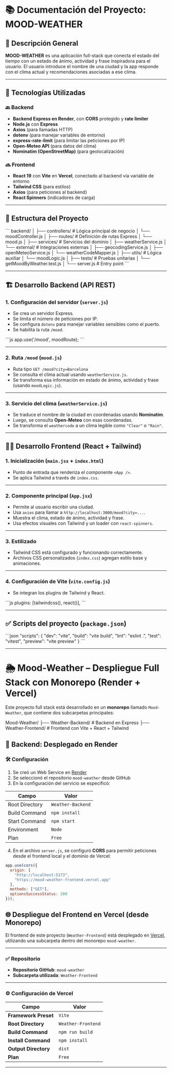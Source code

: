 # 📚 Documentación del Proyecto: MOOD-WEATHER

## 🧠 Descripción General

**MOOD-WEATHER** es una aplicación full-stack que conecta el estado del tiempo con un estado de ánimo, actividad y frase inspiradora para el usuario. El usuario introduce el nombre de una ciudad y la app responde con el clima actual y recomendaciones asociadas a ese clima.

---

## 🧩 Tecnologías Utilizadas

### 🔙 Backend
- **Backend Express en Render**, con **CORS** protegido y **rate limiter**
- **Node.js** con **Express**
- **Axios** (para llamadas HTTP)
- **dotenv** (para manejar variables de entorno)
- **express-rate-limit** (para limitar las peticiones por IP)
- **Open-Meteo API** (para datos del clima)
- **Nominatim (OpenStreetMap)** (para geolocalización)

### 🔜 Frontend
- **React 19** con **Vite** en **Vercel**, conectado al backend vía variable de entorno
- **Tailwind CSS** (para estilos)
- **Axios** (para peticiones al backend)
- **React Spinners** (indicadores de carga)

---

## 🔧 Estructura del Proyecto

\`\`\`
backend/
│
├── controllers/ # Lógica principal de negocio
│ └── moodController.js
│
├── routes/ # Definición de rutas Express
│ └── mood.js
│
├── services/ # Servicios del dominio
│ ├── weatherService.js
│ └── external/ # Integraciones externas
│ ├── geocodingService.js
│ ├── openMeteoService.js
│ └── weatherCodeMapper.js
│
├── utils/ # Lógica auxiliar
│ └── moodLogic.js
│
├── tests/ # Pruebas unitarias
│ └── getMoodByWeather.test.js
│
└── server.js # Entry point
\`\`\`

---

## 🏗️ Desarrollo Backend (API REST)

### 1. **Configuración del servidor (`server.js`)**
- Se crea un servidor Express.
- Se limita el número de peticiones por IP.
- Se configura `dotenv` para manejar variables sensibles como el puerto.
- Se habilita la ruta `/mood`.

\`\`\`js
app.use('/mood', moodRoute);
\`\`\`

---

### 2. **Ruta `/mood` (`mood.js`)**
- Ruta tipo `GET /mood?city=Barcelona`
- Se consulta el clima actual usando `weatherService.js`.
- Se transforma esa información en estado de ánimo, actividad y frase (usando `moodLogic.js`).

---

### 3. **Servicio del clima (`weatherService.js`)**
- Se traduce el nombre de la ciudad en coordenadas usando **Nominatim**.
- Luego, se consulta **Open-Meteo** con esas coordenadas.
- Se transforma el `weathercode` a un clima legible como `"Clear"` o `"Rain"`.

---

## 🧑‍🎨 Desarrollo Frontend (React + Tailwind)

### 1. **Inicialización (`main.jsx` + `index.html`)**
- Punto de entrada que renderiza el componente `<App />`.
- Se aplica Tailwind a través de `index.css`.

---

### 2. **Componente principal (`App.jsx`)**
- Permite al usuario escribir una ciudad.
- Usa `axios` para llamar a `http://localhost:3000/mood?city=...`.
- Muestra el clima, estado de ánimo, actividad y frase.
- Usa efectos visuales con Tailwind y un loader con `react-spinners`.

---

### 3. **Estilizado**
- Tailwind CSS está configurado y funcionando correctamente.
- Archivos CSS personalizados (`index.css`) agregan estilo base y animaciones.

---

### 4. **Configuración de Vite (`vite.config.js`)**
- Se integran los plugins de Tailwind y React.

\`\`\`js
plugins: [tailwindcss(), react()],
\`\`\`

---

## ✅ Scripts del proyecto (`package.json`)

\`\`\`json
"scripts": {
  "dev": "vite",
  "build": "vite build",
  "lint": "eslint .",
  "test": "vitest",
  "preview": "vite preview"
}
\`\`\`

---


# 🌦️ Mood-Weather – Despliegue Full Stack con Monorepo (Render + Vercel)

Este proyecto full stack está desarrollado en un **monorepo** llamado `Mood-Weather`, que contiene dos subcarpetas principales:

Mood-Weather/
├── Weather-Backend/ # Backend en Express
├── Weather-Frontend/ # Frontend con Vite + React + Tailwind


## 🚀 Backend: Desplegado en **Render**

### 🛠️ Configuración

1. Se creó un Web Service en [Render](https://render.com)
2. Se seleccionó el repositorio `mood-weather` desde GitHub
3. En la configuración del servicio se especificó:

| Campo             | Valor                           |
|-------------------|---------------------------------|
| Root Directory    | `Weather-Backend`               |
| Build Command     | `npm install`                   |
| Start Command     | `npm start`                     |
| Environment       | `Node`                          |
| Plan              | `Free`                          |



4. En el archivo `server.js`, se configuró **CORS** para permitir peticiones desde el frontend local y el dominio de Vercel:

```js
app.use(cors({
  origin: [
    "http://localhost:5173",
    "https://mood-weather-frontend.vercel.app"
  ],
  methods: ["GET"],
  optionsSuccessStatus: 200
}));

```
## 🌐 Despliegue del Frontend en Vercel (desde Monorepo)

El frontend de este proyecto (`Weather-Frontend`) está desplegado en [Vercel](https://vercel.com), utilizando una subcarpeta dentro del monorepo `mood-weather`.

---

### ✅ Repositorio

- **Repositorio GitHub**: `mood-weather`
- **Subcarpeta utilizada**: `Weather-Frontend`

---

### ⚙️ Configuración de Vercel

| Campo                     | Valor                                          |
|---------------------------|------------------------------------------------|
| **Framework Preset**      | `Vite`                                         |
| **Root Directory**        | `Weather-Frontend`                             |
| **Build Command**         | `npm run build`                                |
| **Install Command**       | `npm install`                                  |
| **Output Directory**      | `dist`                                         |
| **Plan**                  | `Free`                                         |

---



